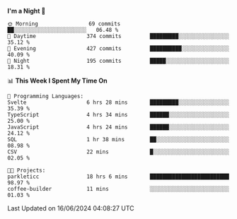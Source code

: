 <!--START_SECTION:waka-->
**I'm a Night 🦉** 

```text
🌞 Morning                69 commits          ██░░░░░░░░░░░░░░░░░░░░░░░   06.48 % 
🌆 Daytime                374 commits         █████████░░░░░░░░░░░░░░░░   35.12 % 
🌃 Evening                427 commits         ██████████░░░░░░░░░░░░░░░   40.09 % 
🌙 Night                  195 commits         █████░░░░░░░░░░░░░░░░░░░░   18.31 % 
```


📊 **This Week I Spent My Time On** 

```text
💬 Programming Languages: 
Svelte                   6 hrs 28 mins       █████████░░░░░░░░░░░░░░░░   35.39 % 
TypeScript               4 hrs 34 mins       ██████░░░░░░░░░░░░░░░░░░░   25.00 % 
JavaScript               4 hrs 24 mins       ██████░░░░░░░░░░░░░░░░░░░   24.12 % 
SQL                      1 hr 38 mins        ██░░░░░░░░░░░░░░░░░░░░░░░   08.98 % 
CSV                      22 mins             █░░░░░░░░░░░░░░░░░░░░░░░░   02.05 % 

🐱‍💻 Projects: 
parkleticc               18 hrs 6 mins       █████████████████████████   98.97 % 
coffee-builder           11 mins             ░░░░░░░░░░░░░░░░░░░░░░░░░   01.03 % 
```


 Last Updated on 16/06/2024 04:08:27 UTC
<!--END_SECTION:waka-->
